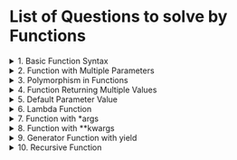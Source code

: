 # List of Questions to solve by Functions


<details>
<summary>
1. Basic Function Syntax
</summary>
Problem: Write a function to calculate and return the square of a number.
</details>


<details>
<summary>
2. Function with Multiple Parameters
</summary>
Problem: Create a function that takes two numbers as parameters and returns their sum.
</details>


<details>
<summary>
3. Polymorphism in Functions
</summary>
Problem: Write a function multiply that multiplies two numbers, but can also accept and multiply strings.
</details>


<details>
<summary>
4. Function Returning Multiple Values
</summary>
Problem: Create a function that returns both the area and circumference of a circle given its radius.
</details>


<details>
<summary>
5. Default Parameter Value
</summary>
Problem: Write a function that greets a user. If no name is provided, it should greet with a default name.
</details>


<details>
<summary>
6. Lambda Function
</summary>
Problem: Create a lambda function to compute the cube of a number.
</details>


<details>
<summary>
7. Function with *args
</summary>
Problem: Write a function that takes variable number of arguments and returns their sum.
</details>


<details>
<summary>
8. Function with **kwargs
</summary>
Problem: Create a function that accepts any number of keyword arguments and prints them in the format key: value.
</details>


<details>
<summary>
9. Generator Function with yield
</summary>
Problem: Write a generator function that yields even numbers up to a specified limit.
</details>


<details>
<summary>
10. Recursive Function
</summary>
Problem: Create a recursive function to calculate the factorial of a number.
</details>
